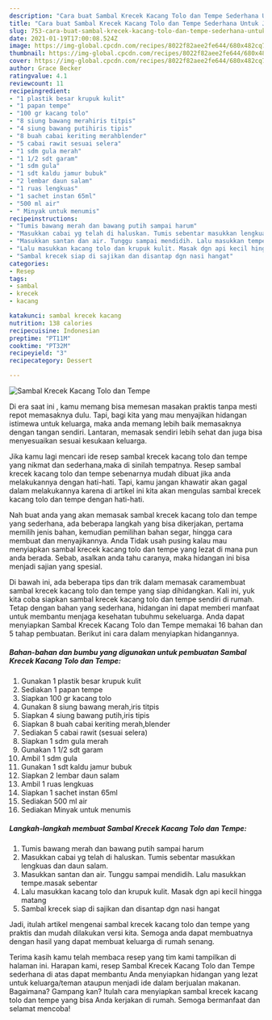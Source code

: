 ```yaml
---
description: "Cara buat Sambal Krecek Kacang Tolo dan Tempe Sederhana Untuk Jualan"
title: "Cara buat Sambal Krecek Kacang Tolo dan Tempe Sederhana Untuk Jualan"
slug: 753-cara-buat-sambal-krecek-kacang-tolo-dan-tempe-sederhana-untuk-jualan
date: 2021-01-19T17:00:08.524Z
image: https://img-global.cpcdn.com/recipes/8022f82aee2fe644/680x482cq70/sambal-krecek-kacang-tolo-dan-tempe-foto-resep-utama.jpg
thumbnail: https://img-global.cpcdn.com/recipes/8022f82aee2fe644/680x482cq70/sambal-krecek-kacang-tolo-dan-tempe-foto-resep-utama.jpg
cover: https://img-global.cpcdn.com/recipes/8022f82aee2fe644/680x482cq70/sambal-krecek-kacang-tolo-dan-tempe-foto-resep-utama.jpg
author: Grace Becker
ratingvalue: 4.1
reviewcount: 11
recipeingredient:
- "1 plastik besar krupuk kulit"
- "1 papan tempe"
- "100 gr kacang tolo"
- "8 siung bawang merahiris titpis"
- "4 siung bawang putihiris tipis"
- "8 buah cabai keriting merahblender"
- "5 cabai rawit sesuai selera"
- "1 sdm gula merah"
- "1 1/2 sdt garam"
- "1 sdm gula"
- "1 sdt kaldu jamur bubuk"
- "2 lembar daun salam"
- "1 ruas lengkuas"
- "1 sachet instan 65ml"
- "500 ml air"
- " Minyak untuk menumis"
recipeinstructions:
- "Tumis bawang merah dan bawang putih sampai harum"
- "Masukkan cabai yg telah di haluskan. Tumis sebentar masukkan lengkuas dan daun salam."
- "Masukkan santan dan air. Tunggu sampai mendidih. Lalu masukkan tempe.masak sebentar"
- "Lalu masukkan kacang tolo dan krupuk kulit. Masak dgn api kecil hingga matang"
- "Sambal krecek siap di sajikan dan disantap dgn nasi hangat"
categories:
- Resep
tags:
- sambal
- krecek
- kacang

katakunci: sambal krecek kacang 
nutrition: 138 calories
recipecuisine: Indonesian
preptime: "PT11M"
cooktime: "PT32M"
recipeyield: "3"
recipecategory: Dessert

---
```



![Sambal Krecek Kacang Tolo dan Tempe](https://img-global.cpcdn.com/recipes/8022f82aee2fe644/680x482cq70/sambal-krecek-kacang-tolo-dan-tempe-foto-resep-utama.jpg)

Di era  saat ini , kamu memang bisa memesan masakan praktis tanpa mesti repot memasaknya dulu. Tapi, bagi kita yang mau menyajikan hidangan istimewa untuk keluarga, maka anda memang lebih baik memasaknya dengan tangan sendiri. Lantaran, memasak sendiri lebih sehat dan juga bisa menyesuaikan sesuai kesukaan keluarga.

Jika kamu lagi mencari ide resep sambal krecek kacang tolo dan tempe yang nikmat dan sederhana,maka di sinilah tempatnya. Resep sambal krecek kacang tolo dan tempe  sebenarnya mudah dibuat jika anda melakukannya dengan hati-hati. Tapi, kamu jangan khawatir akan gagal dalam melakukannya 
karena di artikel ini kita akan mengulas sambal krecek kacang tolo dan tempe dengan hati-hati.  



Nah buat anda yang akan memasak sambal krecek kacang tolo dan tempe yang sederhana, ada beberapa langkah yang bisa dikerjakan, pertama memilih jenis bahan, kemudian pemilihan bahan segar, hingga cara membuat dan menyajikannya. Anda Tidak usah pusing kalau mau menyiapkan sambal krecek kacang tolo dan tempe yang lezat di mana pun anda berada. Sebab, asalkan anda  tahu caranya, maka hidangan ini bisa menjadi sajian yang spesial.

Di bawah ini, ada beberapa tips dan trik dalam memasak caramembuat sambal krecek kacang tolo dan tempe yang siap dihidangkan. Kali ini, yuk kita coba siapkan sambal krecek kacang tolo dan tempe sendiri di rumah. Tetap dengan bahan yang sederhana, hidangan ini dapat memberi manfaat untuk membantu menjaga kesehatan tubuhmu sekeluarga. Anda dapat menyiapkan Sambal Krecek Kacang Tolo dan Tempe memakai 16 bahan dan 5 tahap pembuatan. Berikut ini cara dalam menyiapkan hidangannya.

<!--inarticleads1-->

##### Bahan-bahan dan bumbu yang digunakan untuk pembuatan Sambal Krecek Kacang Tolo dan Tempe:

1. Gunakan 1 plastik besar krupuk kulit
1. Sediakan 1 papan tempe
1. Siapkan 100 gr kacang tolo
1. Gunakan 8 siung bawang merah,iris titpis
1. Siapkan 4 siung bawang putih,iris tipis
1. Siapkan 8 buah cabai keriting merah,blender
1. Sediakan 5 cabai rawit (sesuai selera)
1. Siapkan 1 sdm gula merah
1. Gunakan 1 1/2 sdt garam
1. Ambil 1 sdm gula
1. Gunakan 1 sdt kaldu jamur bubuk
1. Siapkan 2 lembar daun salam
1. Ambil 1 ruas lengkuas
1. Siapkan 1 sachet instan 65ml
1. Sediakan 500 ml air
1. Sediakan  Minyak untuk menumis




<!--inarticleads2-->

##### Langkah-langkah membuat Sambal Krecek Kacang Tolo dan Tempe:

1. Tumis bawang merah dan bawang putih sampai harum
1. Masukkan cabai yg telah di haluskan. Tumis sebentar masukkan lengkuas dan daun salam.
1. Masukkan santan dan air. Tunggu sampai mendidih. Lalu masukkan tempe.masak sebentar
1. Lalu masukkan kacang tolo dan krupuk kulit. Masak dgn api kecil hingga matang
1. Sambal krecek siap di sajikan dan disantap dgn nasi hangat




Jadi, itulah artikel mengenai  sambal krecek kacang tolo dan tempe  yang praktis dan mudah dilakukan versi kita. Semoga anda dapat membuatnya dengan hasil yang dapat membuat keluarga di rumah senang. 

Terima kasih kamu telah membaca resep yang tim kami tampilkan di halaman ini. Harapan kami, resep  Sambal Krecek Kacang Tolo dan Tempe sederhana di atas dapat membantu Anda menyiapkan hidangan yang lezat untuk keluarga/teman ataupun menjadi ide dalam berjualan makanan. Bagaimana? Gampang kan? Itulah cara menyiapkan sambal krecek kacang tolo dan tempe yang bisa Anda kerjakan di rumah. Semoga bermanfaat dan selamat mencoba!

